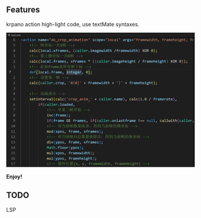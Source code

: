 ## Features

krpano action high-light code, use textMate syntaxes.

![test](https://github.com/sunzehui/vscode-krpano/blob/master/doc/test.png?raw=true)

**Enjoy!**



## TODO

LSP
